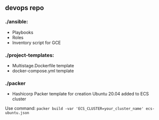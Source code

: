 ## devops repo

### ./ansible:
* Playbooks
* Roles
* Inventory script for GCE

### ./project-templates:
* Multistage.Dockerfile template
* docker-compose.yml template

### ./packer
* Hashicorp Packer template for creation Ubuntu 20.04 added to ECS cluster

Use command: `packer build -var 'ECS_CLUSTER=your_cluster_name' ecs-ubuntu.json`